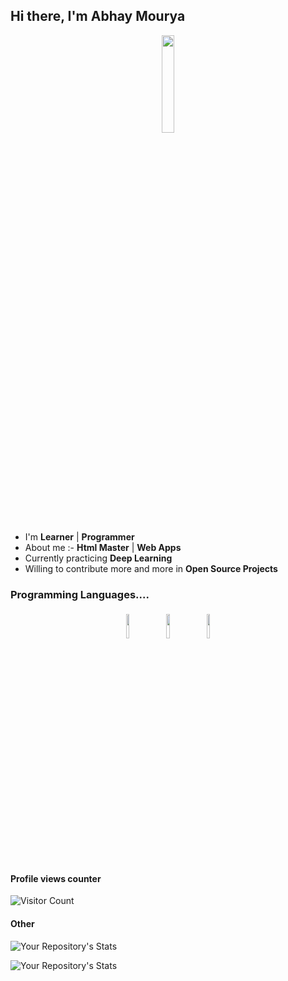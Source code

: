 ## Hi there, I'm Abhay Mourya

<p align="center">
<img width="20%" src="https://img.icons8.com/ios-filled/96/000000/programming.png"/>
</p>


- I'm  **Learner** | **Programmer** 
- About me :- **Html Master** | **Web Apps**
- Currently practicing **Deep Learning**
- Willing to contribute more and more in **Open Source Projects**


### Programming Languages....

<p align="center">
	<img width="10%" style="padding:5px" src="https://img.icons8.com/color/144/000000/java-coffee-cup-logo.png"/>
	<img width="10%" style="padding:5px" src="https://img.icons8.com/color/144/000000/python.png"/>
	<img width="10%" style="padding:5px" src="https://img.icons8.com/color/144/000000/javascript.png"/>
</p>

#### Profile views counter

![Visitor Count](https://profile-counter.glitch.me/{Abhay557}/count.svg)

#### Other

![Your Repository's Stats](https://github-readme-stats.vercel.app/api/top-langs/?Abhay557=Your_GitHub_Username&theme=blue-green)

![Your Repository's Stats](https://github-readme-stats.vercel.app/api?Abhay557=Your_GitHub_Username&show_icons=true)
